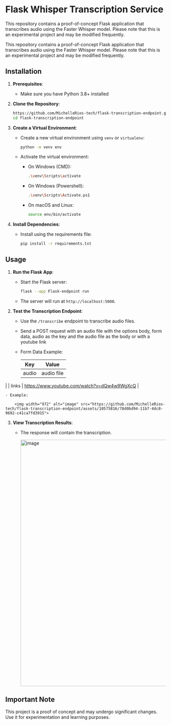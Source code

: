 # Flask Whisper Transcription Service
This repository contains a proof-of-concept Flask application that transcribes audio using the Faster Whisper model. Please note that this is an experimental project and may be modified frequently.

This repository contains a proof-of-concept Flask application that transcribes audio using the Faster Whisper model. Please note that this is an experimental project and may be modified frequently.

## Installation

1. **Prerequisites**:
    
    - Make sure you have Python 3.8+ installed
   
2. **Clone the Repository**:
    
    ```bash
    https://github.com/MichelleRios-tech/flask-transcription-endpoint.git
    cd flask-transcription-endpoint
    ```
3. **Create a Virtual Environment**:
    
    - Create a new virtual environment using `venv` or `virtualenv`:
        
        ```bash
        python -m venv env
        ```
        
    - Activate the virtual environment:
        
        - On Windows (CMD):
            
            ```bash
            .\venv\Scripts\activate
            ```
        - On Windows (Powershell):
            
            ```bash
            .\venv\Scripts\Activate.ps1
            ```
        
        - On macOS and Linux:
            
            ```bash
            source env/bin/activate
            ```

4.  **Install Dependencies**:
    
    - Install using the requirements file:
        
        ```bash
        pip install -r requirements.txt
        ```
        

## Usage

1. **Run the Flask App**:
    
    - Start the Flask server:
        
        ```bash
        flask --app Flask-endpoint run
        ```
        
    - The server will run at `http://localhost:5000`.


2. **Test the Transcription Endpoint**:
    
    - Use the `/transcribe` endpoint to transcribe audio files.
    - Send a POST request with an audio file with the options body, form data, audio as the key and the audio file as the body or with a youtube link 
    - Form Data Example:

        | Key   | Value |
        |-------| --- |
        | audio | audio file |
|       | links | https://www.youtube.com/watch?v=dQw4w9WgXcQ |
   
    - Example:

        <img width="972" alt="image" src="https://github.com/MichelleRios-tech/flask-transcription-endpoint/assets/10575816/78d0bd94-11b7-4dc8-9692-c41ca7fd3915">

        
3. **View Transcription Results**:
    
    - The response will contain the transcription.

      <img width="769" alt="image" src="https://github.com/MichelleRios-tech/flask-transcription-endpoint/assets/10575816/88ec9c9b-d263-4997-9c33-edca02927f62">


## Important Note

This project is a proof of concept and may undergo significant changes. Use it for experimentation and learning purposes.
